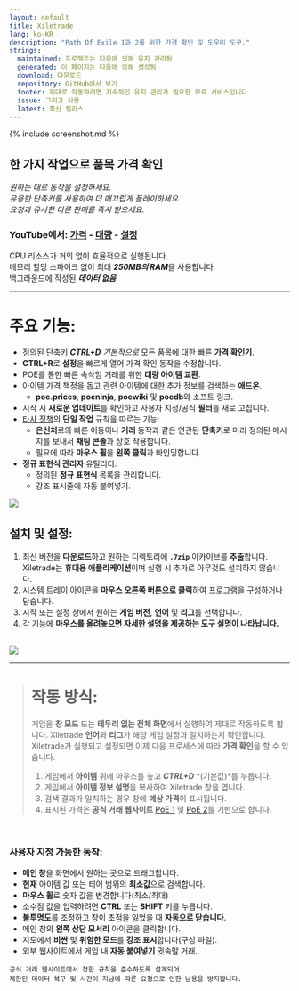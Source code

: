 ```yaml
---
layout: default
title: Xiletrade
lang: ko-KR
description: "Path Of Exile 1과 2를 위한 가격 확인 및 도우미 도구."
strings:
  maintained: 프로젝트는 다음에 의해 유지 관리됨
  generated: 이 페이지는 다음에 의해 생성됨
  download: 다운로드
  repository: GitHub에서 보기
  footer: 제대로 작동하려면 지속적인 유지 관리가 필요한 무료 서비스입니다.
  issue: 그리고 사용
  latest: 최신 릴리스
---
```

{% include screenshot.md %}
## 한 가지 작업으로 품목 가격 확인

*원하는 대로 동작을 설정하세요.*  
*유용한 단축키를 사용하여 더 매끄럽게 플레이하세요.*  
*요청과 유사한 다른 판매를 즉시 받으세요.*  

### YouTube에서: [가격](https://youtu.be/4mP3uOsr8oc) - [대량](https://youtu.be/6yuLZXTho-A) - [설정](https://youtu.be/libdIjrNM-8)<br>

CPU 리소스가 거의 없이 효율적으로 실행됩니다.  
메모리 할당 스파이크 없이 최대 ***250MB의 RAM***을 사용합니다.  
백그라운드에 작성된 ***데이터 없음***.  

* * *

# 주요 기능:

- 정의된 단축키 ***CTRL+D*** *기본적으로* 모든 품목에 대한 빠른 **가격 확인기**.
- **CTRL+R**로 **설정**을 빠르게 열어 가격 확인 동작을 수정합니다.
- POE를 통한 빠른 속삭임 거래를 위한 **대량 아이템 교환**.
- 아이템 가격 책정을 돕고 관련 아이템에 대한 추가 정보를 검색하는 **애드온**.
	- **poe.prices**, **poeninja**, **poewiki** 및 **poedb**와 소프트 링크.
- 시작 시 **새로운 업데이트**를 확인하고 사용자 지정/공식 **필터**를 새로 고칩니다.
- [타사 정책](https://www.pathofexile.com/developer/docs#policy)의 **단일 작업** 규칙을 따르는 기능:
	- **은신처**로의 빠른 이동이나 **거래** 동작과 같은 연관된 **단축키**로 미리 정의된 메시지를 보내서 **채팅 콘솔**과 상호 작용합니다.
	- 필요에 따라 **마우스 휠**을 **왼쪽 클릭**과 바인딩합니다.
- **정규 표현식 관리자** 유틸리티.
	- 정의된 **정규 표현식** 목록을 관리합니다.
	- 강조 표시줄에 자동 붙여넣기.

<img align="center" src="https://github.com/user-attachments/assets/1a3229fe-9f61-4c18-b4de-98e2ee026ace">
<br>

## 설치 및 설정:

1. 최신 버전을 **다운로드**하고 원하는 디렉토리에 **`.7zip`** 아카이브를 **추출**합니다.
Xiletrade는 **휴대용 애플리케이션**이며 실행 시 추가로 아무것도 설치하지 않습니다.
2. 시스템 트레이 아이콘을 **마우스 오른쪽 버튼으로 클릭**하여 프로그램을 구성하거나 닫습니다.
3. 시작 또는 설정 창에서 원하는 **게임 버전**, **언어** 및 **리그**를 선택합니다.
4. 각 기능에 **마우스를 올려놓으면 자세한 설명을 제공하는 도구 설명이 나타납니다.**
<br>
<img src="https://github.com/user-attachments/assets/2aa8b83a-9144-4b56-8d79-1808aac0d486">
<br>

* * *
> # 작동 방식:
>
> 게임을 **창 모드** 또는 **테두리 없는 전체 화면**에서 실행하여 제대로 작동하도록 합니다.
> Xiletrade **언어**와 **리그**가 해당 게임 설정과 일치하는지 확인합니다.
> Xiletrade가 실행되고 설정되면 이제 다음 프로세스에 따라 **가격 확인**을 할 수 있습니다.
> 1. 게임에서 **아이템** 위에 마우스를 놓고 ***CTRL+D*** *(기본값)*를 누릅니다.
> 2. 게임에서 **아이템 정보 설명**을 복사하여 Xiletrade 창을 엽니다.
> 3. 검색 결과가 일치하는 경우 창에 **예상 가격**이 표시됩니다.
> 4. 표시된 가격은 **공식 거래 웹사이트** [PoE 1](https://www.pathofexile.com/trade/search/) 및 [PoE 2](https://www.pathofexile.com/trade2/search/poe2/)를 기반으로 합니다.
<br>

### 사용자 지정 가능한 동작:

* **메인 창**을 화면에서 원하는 곳으로 드래그합니다.
* **현재** 아이템 값 또는 티어 범위의 **최소값**으로 검색합니다.
* **마우스 휠**로 숫자 값을 변경합니다(최소/최대)
* 소수점 값을 입력하려면 **CTRL** 또는 **SHIFT** 키를 누릅니다.
* **불투명도**를 조정하고 창이 초점을 잃었을 때 **자동으로 닫습니다**.
* 메인 창의 **왼쪽 상단 모서리** 아이콘을 클릭합니다.
* 지도에서 **비싼** 및 **위험한 모드**를 **강조 표시**합니다(구성 파일).
* 외부 웹사이트에서 게임 내 **자동 붙여넣기** 귓속말 거래.

```
공식 거래 웹사이트에서 정한 규칙을 준수하도록 설계되어
제한된 데이터 복구 및 시간이 지남에 따른 요청으로 인한 남용을 방지합니다.
```